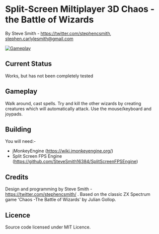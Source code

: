 # Split-Screen Miltiplayer 3D Chaos - the Battle of Wizards

By Steve Smith - https://twitter.com/stephencsmith, stephen.carlylesmith@gmail.com

[![Gameplay](http://img.youtube.com/vi/kC9FkVzOcr4/0.jpg)](http://www.youtube.com/watch?v=kC9FkVzOcr4)


## Current Status
Works, but has not been completely tested


## Gameplay
Walk around, cast spells.  Try and kill the other wizards by creating creatures which will automatically attack.  Use the mouse/keyboard and joypads.


## Building
You will need:-
* jMonkeyEngine (https://wiki.jmonkeyengine.org/)
* Split Screen FPS Engine (https://github.com/SteveSmith16384/SplitScreenFPSEngine)


## Credits
Design and programming by Steve Smith - https://twitter.com/stephencsmith/ .  Based on the classic ZX Spectrum game 'Chaos -The Battle of Wizards' by Julian Gollop.


## Licence
Source code licensed under MIT Licence.

